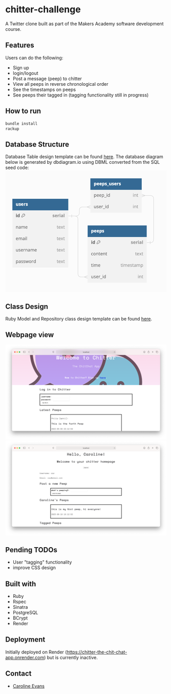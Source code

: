 # chitter-challenge

A Twitter clone built as part of the Makers Academy software development course.

## Features

Users can do the following:

- Sign up
- login/logout
- Post a message (peep) to chitter
- View all peeps in reverse chronological order
- See the timestamps on peeps
- See peeps their tagged in (tagging functionality still in progress)

## How to run

```shell
bundle install
rackup
```

## Database Structure

Database Table design template can be found [here](chitter_two_tables_design_recipe.md). The database diagram below is generated by dbdiagram.io using DBML converted from the SQL seed code:
![db-diagram](./docs/db-diagram.png)

## Class Design

Ruby Model and Repository class design template can be found [here](chitter_model_and_repository_design_recipe.md).

## Webpage view

![homepage screenshot](./docs/homepage-screenshot.png)
![userpage screenshot](./docs/userpage-screenshot.png)

## Pending TODOs

- User "tagging" functionality
- improve CSS design

## Built with

- Ruby
- Rspec
- Sinatra
- PostgreSQL
- BCrypt
- Render

## Deployment

Initially deployed on Render (https://chitter-the-chit-chat-app.onrender.com) but is currently inactive.

## Contact

- [Caroline Evans](mailto:carolineevans261@gmail.com)
